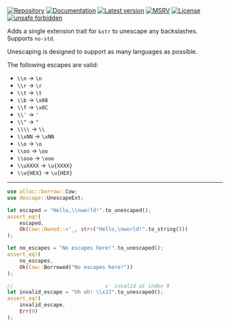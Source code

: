 [![Repository](https://img.shields.io/badge/repository-GitHub-brightgreen.svg)](https://github.com/balt-dev/descape)
[![Documentation](https://docs.rs/descape/badge.svg)](https://docs.rs/descape)
[![Latest version](https://img.shields.io/crates/v/descape.svg)](https://crates.io/crates/descape)
[![MSRV](https://img.shields.io/badge/MSRV-1.52.1-gold)](https://gist.github.com/alexheretic/d1e98d8433b602e57f5d0a9637927e0c)
[![License](https://img.shields.io/crates/l/descape.svg)](https://github.com/balt-dev/descape/blob/master/LICENSE-MIT)
[![unsafe forbidden](https://img.shields.io/badge/unsafe-forbidden-success.svg)](https://github.com/rust-secure-code/safety-dance/)

Adds a single extension trait for `&str` to unescape any backslashes. Supports `no-std`.

Unescaping is designed to support as many languages as possible.

The following escapes are valid:
- `\\n` -> `\n`
- `\\r` -> `\r`
- `\\t` -> `\t`
- `\\b` -> `\x08`
- `\\f` -> `\x0C`
- `\\'` -> `'`
- `\\"` -> `"`
- `\\\\` -> `\\`
- `\\xNN` -> `\xNN`
- `\\o` -> `\o`
- `\\oo` -> `\oo`
- `\\ooo` -> `\ooo`
- `\\uXXXX` -> `\u{XXXX}`
- `\\u{HEX}` -> `\u{HEX}`

---

```rust
use alloc::borrow::Cow;
use descape::UnescapeExt;

let escaped = "Hello,\\nworld!".to_unescaped();
assert_eq!(
    escaped,
    Ok(Cow::Owned::<'_, str>("Hello,\nworld!".to_string()))
);

let no_escapes = "No escapes here!".to_unescaped();
assert_eq!(
    no_escapes,
    Ok(Cow::Borrowed("No escapes here!"))
);

//                              v  invalid at index 9
let invalid_escape = "Uh oh! \\xJJ".to_unescaped();
assert_eq!(
    invalid_escape,
    Err(9)
);
```
